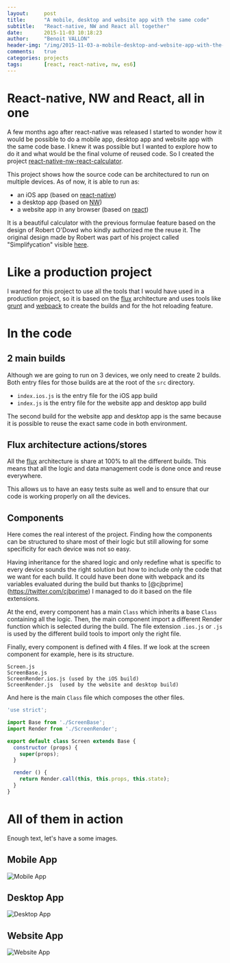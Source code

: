 ```yaml
---
layout:     post
title:      "A mobile, desktop and website app with the same code"
subtitle:   "React-native, NW and React all together"
date:       2015-11-03 10:18:23
author:     "Benoit VALLON"
header-img: "/img/2015-11-03-a-mobile-desktop-and-website-app-with-the-same-code/post-a-mobile-desktop-and-website-app-with-the-same-code.jpg"
comments:   true
categories: projects
tags:       [react, react-native, nw, es6]
---
```


# React-native, NW and React, all in one

A few months ago after react-native was released I started to wonder how it would be possible to do a mobile app, desktop app and website app with the same code base. I knew it was possible but I wanted to explore how to do it and what would be the final volume of reused code. So I created the project [react-native-nw-react-calculator](https://github.com/benoitvallon/react-native-nw-react-calculator).

This project shows how the source code can be architectured to run on multiple devices. As of now, it is able to run as:

- an iOS app (based on [react-native](https://facebook.github.io/react-native))
- a desktop app (based on [NW](http://nwjs.io))
- a website app in any browser (based on [react](https://facebook.github.io/react))

It is a beautiful calculator with the previous formulae feature based on the design of Robert O'Dowd who kindly authorized me the reuse it. The original design made by Robert was part of his project called "Simplifycation" visible [here](https://dribbble.com/shots/1973851-Simplifycation).

# Like a production project

I wanted for this project to use all the tools that I would have used in a production project, so it is based on the [flux](https://facebook.github.io/flux) architecture and uses tools like [grunt](http://gruntjs.com) and [webpack](https://webpack.github.io) to create the builds and for the hot reloading feature.

# In the code

## 2 main builds

Although we are going to run on 3 devices, we only need to create 2 builds. Both entry files for those builds are at the root of the `src` directory.

- `index.ios.js` is the entry file for the iOS app build
- `index.js` is the entry file for the website app and desktop app build

The second build for the website app and desktop app is the same because it is possible to reuse the exact same code in both environment.

## Flux architecture actions/stores

All the [flux](https://facebook.github.io/flux) architecture is share at 100% to all the different builds. This means that all the logic and data management code is done once and reuse everywhere.

This allows us to have an easy tests suite as well and to ensure that our code is working properly on all the devices.

## Components

Here comes the real interest of the project. Finding how the components can be structured to share most of their logic but still allowing for some specificity for each device was not so easy.

Having inheritance for the shared logic and only redefine what is specific to every device sounds the right solution but how to include only the code that we want for each build. It could have been done with webpack and its variables evaluated during the build but thanks to [@cjbprime] (https://twitter.com/cjbprime) I managed to do it based on the file extensions.

At the end, every component has a main `Class` which inherits a base `Class` containing all the logic. Then, the main component import a different Render function which is selected during the build. The file extension `.ios.js` or `.js` is used by the different build tools to import only the right file.

Finally, every component is defined with 4 files. If we look at the screen component for example, here is its structure.

```
Screen.js
ScreenBase.js
ScreenRender.ios.js (used by the iOS build)
ScreenRender.js  (used by the website and desktop build)
```

And here is the main `Class` file which composes the other files.

```js
'use strict';

import Base from './ScreenBase';
import Render from './ScreenRender';

export default class Screen extends Base {
  constructor (props) {
    super(props);
  }

  render () {
    return Render.call(this, this.props, this.state);
  }
}
```

# All of them in action

Enough text, let's have a some images.

## Mobile App

![Mobile App](/img/a-mobile-desktop-and-website-app-with-the-same-code/mobile-app.png "Mobile App")

## Desktop App

![Desktop App](/img/a-mobile-desktop-and-website-app-with-the-same-code/desktop-app.png "Desktop App")

## Website App

![Website App](/img/a-mobile-desktop-and-website-app-with-the-same-code/website-app.png "Website App")
